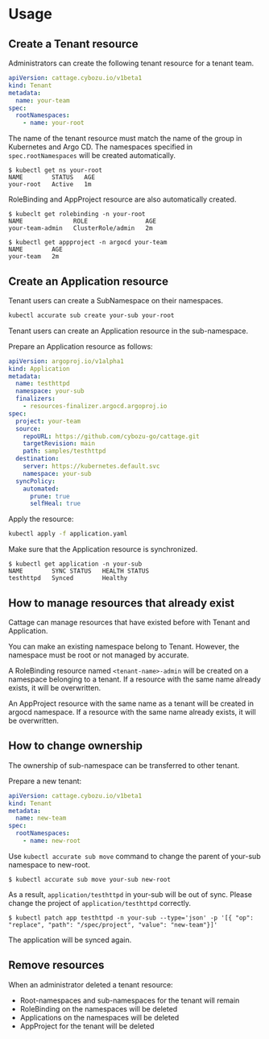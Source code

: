# Usage

## Create a Tenant resource

Administrators can create the following tenant resource for a tenant team.

```yaml
apiVersion: cattage.cybozu.io/v1beta1
kind: Tenant
metadata:
  name: your-team
spec:
  rootNamespaces:
    - name: your-root
```

The name of the tenant resource must match the name of the group in Kubernetes and Argo CD.
The namespaces specified in `spec.rootNamespaces` will be created automatically.

```console
$ kubectl get ns your-root
NAME        STATUS   AGE
your-root   Active   1m
```

RoleBinding and AppProject resource are also automatically created.

```console
$ kubeclt get rolebinding -n your-root
NAME              ROLE                AGE
your-team-admin   ClusterRole/admin   2m
```

```console
$ kubectl get appproject -n argocd your-team
NAME        AGE
your-team   2m
```

## Create an Application resource

Tenant users can create a SubNamespace on their namespaces.

```sh
kubectl accurate sub create your-sub your-root
```

Tenant users can create an Application resource in the sub-namespace.

Prepare an Application resource as follows:

```yaml
apiVersion: argoproj.io/v1alpha1
kind: Application
metadata:
  name: testhttpd
  namespace: your-sub
  finalizers:
    - resources-finalizer.argocd.argoproj.io
spec:
  project: your-team
  source:
    repoURL: https://github.com/cybozu-go/cattage.git
    targetRevision: main
    path: samples/testhttpd
  destination:
    server: https://kubernetes.default.svc
    namespace: your-sub
  syncPolicy:
    automated:
      prune: true
      selfHeal: true
```

Apply the resource:

```sh
kubectl apply -f application.yaml
```

Make sure that the Application resource is synchronized.

```console
$ kubectl get application -n your-sub
NAME        SYNC STATUS   HEALTH STATUS
testhttpd   Synced        Healthy
```

## How to manage resources that already exist

Cattage can manage resources that have existed before with Tenant and Application.

You can make an existing namespace belong to Tenant.
However, the namespace must be root or not managed by accurate.

A RoleBinding resource named `<tenant-name>-admin` will be created on a namespace belonging to a tenant.
If a resource with the same name already exists, it will be overwritten.

An AppProject resource with the same name as a tenant will be created in argocd namespace.
If a resource with the same name already exists, it will be overwritten.

## How to change ownership

The ownership of sub-namespace can be transferred to other tenant.

Prepare a new tenant:

```yaml
apiVersion: cattage.cybozu.io/v1beta1
kind: Tenant
metadata:
  name: new-team
spec:
  rootNamespaces:
    - name: new-root
```

Use `kubectl accurate sub move` command to change the parent of your-sub namespace to new-root.

```console
$ kubectl accurate sub move your-sub new-root
```

As a result, `application/testhttpd` in your-sub will be out of sync.
Please change the project of `application/testhttpd` correctly.

```console
$ kubectl patch app testhttpd -n your-sub --type='json' -p '[{ "op": "replace", "path": "/spec/project", "value": "new-team"}]'
```

The application will be synced again.

## Remove resources

When an administrator deleted a tenant resource:
- Root-namespaces and sub-namespaces for the tenant will remain
- RoleBinding on the namespaces will be deleted
- Applications on the namespaces will be deleted
- AppProject for the tenant will be deleted
